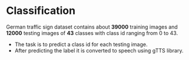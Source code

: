 # Classification

German traffic sign dataset contains about **39000** training images and **12000** testing images of **43** classes with class id ranging from 0 to 43.
- The task is to predict a class id for each testing image.
- After predicting the label it is converted to speech using gTTS library.
